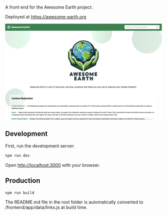A front end for the Awesome Earth project.

Deployed at https://awesome-earth.org

![awesome-earth.org](/frontend/awesome-earth-org.png?raw=true)

## Development

First, run the development server:

```bash
npm run dev
```

Open [http://localhost:3000](http://localhost:3000) with your browser.

## Production

```bash
npm run build
```

The README.md file in the root folder is automatically converted to /frontend/app/data/links.js at build time.
